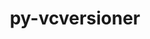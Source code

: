 ---
title: "py-vcversioner"
layout: cache
categories: [package, v0.22.2]
meta: {"versions": ["2.16.0.0"], "compilers": ["gcc@=11.4.0", "gcc@=9.4.0", "oneapi@=2024.0.0"], "oss": ["ubuntu20.04", "ubuntu22.04"], "platforms": ["linux"], "targets": ["neoverse_v1", "neoverse_v2", "ppc64le", "x86_64_v3"], "stacks": ["e4s", "e4s-neoverse-v2", "e4s-neoverse_v1", "e4s-oneapi", "e4s-power", "root"], "num_specs": 5, "num_specs_by_stack": {"e4s-power": 1, "root": 5, "e4s-neoverse_v1": 1, "e4s-neoverse-v2": 1, "e4s": 1, "e4s-oneapi": 1}}
spec_details: [{"hash": "5ufglxnoppddw27y75qhh47hk6irkgy5", "compiler": "gcc@=9.4.0", "versions": ["2.16.0.0"], "os": "ubuntu20.04", "platform": "linux", "target": "ppc64le", "variants": ["build_system=python_pip"], "stacks": ["e4s-power", "root"], "size": "-", "tarball": "https://binaries.spack.io/v0.22.2/build_cache/linux-ubuntu20.04-ppc64le/gcc-9.4.0/py-vcversioner-2.16.0.0/linux-ubuntu20.04-ppc64le-gcc-9.4.0-py-vcversioner-2.16.0.0-5ufglxnoppddw27y75qhh47hk6irkgy5.spack"}, {"hash": "kiknkmmlf4qsktklphwitep2yrx2oqsv", "compiler": "gcc@=11.4.0", "versions": ["2.16.0.0"], "os": "ubuntu22.04", "platform": "linux", "target": "neoverse_v1", "variants": ["build_system=python_pip"], "stacks": ["root", "e4s-neoverse_v1"], "size": "-", "tarball": "https://binaries.spack.io/v0.22.2/build_cache/linux-ubuntu22.04-neoverse_v1/gcc-11.4.0/py-vcversioner-2.16.0.0/linux-ubuntu22.04-neoverse_v1-gcc-11.4.0-py-vcversioner-2.16.0.0-kiknkmmlf4qsktklphwitep2yrx2oqsv.spack"}, {"hash": "pgxnybs3bspjgyqn2xx75kemhlhtjoxo", "compiler": "gcc@=11.4.0", "versions": ["2.16.0.0"], "os": "ubuntu22.04", "platform": "linux", "target": "neoverse_v2", "variants": ["build_system=python_pip"], "stacks": ["e4s-neoverse-v2", "root"], "size": "-", "tarball": "https://binaries.spack.io/v0.22.2/build_cache/linux-ubuntu22.04-neoverse_v2/gcc-11.4.0/py-vcversioner-2.16.0.0/linux-ubuntu22.04-neoverse_v2-gcc-11.4.0-py-vcversioner-2.16.0.0-pgxnybs3bspjgyqn2xx75kemhlhtjoxo.spack"}, {"hash": "kpul2vdu5zdw57tgq4cwhcfego24ul6f", "compiler": "gcc@=11.4.0", "versions": ["2.16.0.0"], "os": "ubuntu22.04", "platform": "linux", "target": "x86_64_v3", "variants": ["build_system=python_pip"], "stacks": ["root", "e4s"], "size": "-", "tarball": "https://binaries.spack.io/v0.22.2/build_cache/linux-ubuntu22.04-x86_64_v3/gcc-11.4.0/py-vcversioner-2.16.0.0/linux-ubuntu22.04-x86_64_v3-gcc-11.4.0-py-vcversioner-2.16.0.0-kpul2vdu5zdw57tgq4cwhcfego24ul6f.spack"}, {"hash": "bzfozrlpgc64mrv2myoyp5lrqkvbeloq", "compiler": "oneapi@=2024.0.0", "versions": ["2.16.0.0"], "os": "ubuntu22.04", "platform": "linux", "target": "x86_64_v3", "variants": ["build_system=python_pip"], "stacks": ["root", "e4s-oneapi"], "size": "-", "tarball": "https://binaries.spack.io/v0.22.2/build_cache/linux-ubuntu22.04-x86_64_v3/oneapi-2024.0.0/py-vcversioner-2.16.0.0/linux-ubuntu22.04-x86_64_v3-oneapi-2024.0.0-py-vcversioner-2.16.0.0-bzfozrlpgc64mrv2myoyp5lrqkvbeloq.spack"}]
---